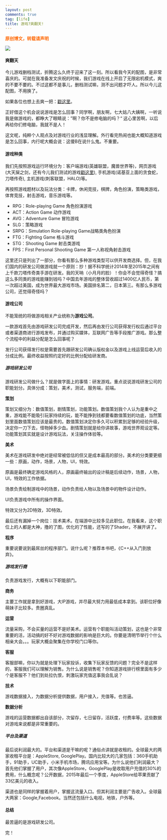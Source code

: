 ```yaml
---
layout: post
comments: true
tag: [life]
title: 游戏?爽翻天!
---
```


<span style="color: #ff6600;"><strong>原创博文，转载请声明</strong></span>

![](../../images/gaming.jpg)

#### 爽翻天

今儿游戏删档测试，折腾这么久终于迎来了这一刻。所以看我今天的配图，是非常喜庆的。可就在我准备发文庆祝的时候，我们游戏在线上开启了无限宕机模式，爽的不要不要的。不过这都不是事儿，删档测试嘛，测不出问题才吓人。所以今儿这配图，不用换了。

如果各位也想上去爽一把：[戳这里](http://muweb.zhaouc.com)。

正好借这个机会说说游戏是怎么回事？同学啊，朋友啊，七大姑八大姨啊，一听说我是做游戏的，都睁大了眼睛说：”啊？你不是修电脑的吗？“ 这心里苦啊，以后再给你们修电脑，我就不是人！

这文呢，纯粹个人观点及对游戏行业的浅显理解。外行看完热闹也能大概知道游戏是怎么回事，内行呢大概会说：这傻B在说什么鬼。不重要。

#### 游戏种类

我们先按照游戏运行环境分为：客户端游戏(英雄联盟，魔兽世界等)，网页游戏(大天屎之剑，还有今儿我们测试的游戏[戳这里](http://muweb.zhaouc.com)), 手机游戏(诺基亚上面的贪食蛇，刀塔传奇), 主机游戏(刺客联盟，HALO)等。

再按照游戏题材以及玩法分类：卡牌，休闲竞技，棋牌，角色扮演，策略类游戏，体育竞技，射击游戏，音乐游戏等。

* RPG：Role-playing Game 角色扮演游戏
* ACT：Action Game 动作游戏
* AVG：Adventure Game 冒险游戏
* SLG：策略游戏
* SRPG：Simulation Role-playing Game战略类角色扮演
* FTG：Fighting Game 格斗游戏
* STG：Shooting Game 射击类游戏
* FPS：First Personal Shooting Game 第一人称视角射击游戏

这里还只是列出了一部分，你看有那么多种游戏类型可以供开发商选择。但，在我们国内的研发公司做游戏就一个原则：抄！据不科学统计2014年至2015年之间有上千款刀塔传奇类手游在研发。我的天呐（小月月的脸）！你会不会觉得奇怪？搞这么多同类的游戏能赚到钱吗？中国去年游戏的整体营收超过1400亿人民币，第一次超过美国，成为世界最大游戏市场。美国排名第二，日本第三。有那么多游戏公司，还觉得奇怪吗？

#### 游戏公司

不能笼统的将做游戏相关产业统称为**游戏公司**。

一款游戏首先由游戏研发公司完成开发，然后再由发行公司获得发行权后通过平台或者渠道商进行游戏发布，并通过购买媒体，互联网广告等手段推广游戏。那么整个流程中的利益分配是怎么回事呢？

发行公司获得发行权是需要首先跟研发公司确认版权金以及游戏上线运营后收入的分成比例。最终收益按照约定好的比例分配给研发商。

##### 游戏研发公司

游戏研发公司做什么？就是做字面上的事情：研发游戏。重点说说游戏研发公司的职能划分。具体分成：策划，美术，测试，服务端，前端。

**策划**

策划又细分为：数值策划，剧情策划，功能策划。数值策划我个人认为是重中之重，游戏能不能吸引玩家持续的玩，能不能挣到钱都要看数值策划的功底，当然策划里面数值策划应该是最贵的。数值策划决定你多久可以积累到足够的经验升级，决定你一刀下去，怪物掉多少血。剧情策划就是给你讲故事，游戏世界观设定等。功能策划其实就是设计游戏玩法，关注操作体验等。

**美术**

美术在游戏研发中绝对是经常被低估的但又是成本最高的部分。美术的分类要更细一些：原画，动作，场景，人物，UI，特效。

原画是最终确定游戏风格的人，原画最终输出的设计稿是后续动作，场景，人物，UI，特效的工作依据。

场景负责绘制游戏中的场景，动作负责给人物以及场景中的物件设计动作。

UI负责游戏中所有的操作界面。

特效又分为2D特效，3D特效。

最后还有漏掉一个岗位：技术美术。在端游中比较多见此职位。在我看来，这个职位上的人都是大神，撸的了图，优化的了性能，还写的了Shader。不展开讲了。

**程序**

重要说要说到最屌丝的程序部门。说什么呢？推荐本书吧，《C++从入门到放弃》。

##### 游戏发行商

负责游戏发行，大概有以下职能部门。

**商务**

主要工作就是拿到好游戏，大IP游戏，并尽最大努力用最低成本拿到。该职位好像萌妹子比较多。贵圈真乱。

**运营**

流量采购，不会买量的运营不是好美术。运营有个职能叫活动策划，这也是个非常重要的活，活动搞的好不好对游戏数据的影响是巨大的。你要是清明节举行个什么相亲大会。。。玩家大概会聚集在你学校门口等你。

**客服**

客服部嘛，你以为就是处理下玩家投诉，收集下玩家反馈的问题？完全不是这样的，客服我们可以理解为销售。为什么说是销售呢？你知道游戏排行榜里面有多少个是客服不？他们到处拉仇恨，刺激玩家充值这事我会乱说？

**技术**

游戏数据接入，为数据分析提供数据，用户接入，充值等。也苦逼。

**数据分析**

游戏的运营数据都出自该部分，次留存，七日留存，活跃度，付费率等。这些数据对游戏来说都是非常重要的。

##### 平台及渠道

最后说利润最大的。平台和渠道是干嘛的呢？通俗点讲就是收租的。全球最大的两家收租平台是：AppleStore, GooglePlay。国内比较大的几家包括：360手机助手，91助手，UC助手，小米手机市场，腾讯应用宝等。为什么说他们利润最大？首先他们掌握了用户，其次像AppleStore，GooglePlay是收取用户充值的30%的费用，什么概念呢？公开数据，2015年最后一个季度，AppleStore给苹果贡献了33亿美元的收入。

渠道也是同样的掌握着用户，掌握这流量入口。但其利润主要是广告收入。全球最大两家：Google,Facebook。当然还包括什么电视，地铁，户外等。

#### 总结

最苦逼的是游戏研发公司。

完！